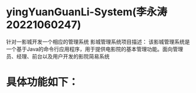 # yingYuanGuanLi-System(李永涛20221060247)
针对一影城开发一个相应的管理系统
影城管理系统项目描述： 该影城管理系统是一个基于Java的命令行应用程序，用于提供电影院的基本管理功能。面向管理员、经理、前台以及用户开发的影院简易系统

# 具体功能如下：
